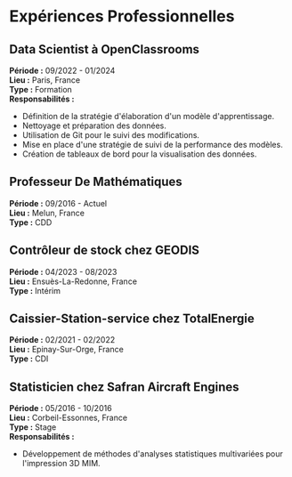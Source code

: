 # Expériences Professionnelles

## Data Scientist à OpenClassrooms
**Période :** 09/2022 - 01/2024  
**Lieu :** Paris, France  
**Type :** Formation  
**Responsabilités :**
- Définition de la stratégie d'élaboration d'un modèle d'apprentissage.
- Nettoyage et préparation des données.
- Utilisation de Git pour le suivi des modifications.
- Mise en place d'une stratégie de suivi de la performance des modèles.
- Création de tableaux de bord pour la visualisation des données.

## Professeur De Mathématiques
**Période :** 09/2016 - Actuel  
**Lieu :** Melun, France  
**Type :** CDD

## Contrôleur de stock chez GEODIS
**Période :** 04/2023 - 08/2023  
**Lieu :** Ensuès-La-Redonne, France  
**Type :** Intérim

## Caissier-Station-service chez TotalEnergie
**Période :** 02/2021 - 02/2022  
**Lieu :** Epinay-Sur-Orge, France  
**Type :** CDI

## Statisticien chez Safran Aircraft Engines
**Période :** 05/2016 - 10/2016  
**Lieu :** Corbeil-Essonnes, France  
**Type :** Stage  
**Responsabilités :**
- Développement de méthodes d'analyses statistiques multivariées pour l'impression 3D MIM.
